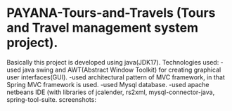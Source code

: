 # PAYANA-Tours-and-Travels (Tours and Travel management system project).
Basically this project is developed using java(JDK17).
Technologies used:
-used java swing and AWT(Abstract Window Toolkit) for creating graphical user interfaces(GUI).
-used architectural pattern of MVC framework, in that Spring MVC framework is used.
-used Mysql database.
-used apache netbeans IDE (with libraries of jcalender, rs2xml, mysql-connector-java, spring-tool-suite.
screenshots:
